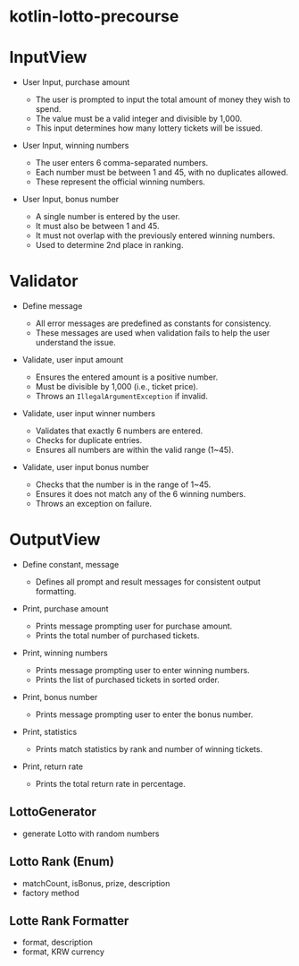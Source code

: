 # kotlin-lotto-precourse

# InputView
- User Input, purchase amount
    - The user is prompted to input the total amount of money they wish to spend.
    - The value must be a valid integer and divisible by 1,000.
    - This input determines how many lottery tickets will be issued.

- User Input, winning numbers
    - The user enters 6 comma-separated numbers.
    - Each number must be between 1 and 45, with no duplicates allowed.
    - These represent the official winning numbers.

- User Input, bonus number
    - A single number is entered by the user.
    - It must also be between 1 and 45.
    - It must not overlap with the previously entered winning numbers.
    - Used to determine 2nd place in ranking.


# Validator
- Define message
    - All error messages are predefined as constants for consistency.
    - These messages are used when validation fails to help the user understand the issue.

- Validate, user input amount
    - Ensures the entered amount is a positive number.
    - Must be divisible by 1,000 (i.e., ticket price).
    - Throws an `IllegalArgumentException` if invalid.

- Validate, user input winner numbers
    - Validates that exactly 6 numbers are entered.
    - Checks for duplicate entries.
    - Ensures all numbers are within the valid range (1~45).

- Validate, user input bonus number
    - Checks that the number is in the range of 1~45.
    - Ensures it does not match any of the 6 winning numbers.
    - Throws an exception on failure.


# OutputView
- Define constant, message
  - Defines all prompt and result messages for consistent output formatting.

- Print, purchase amount
  - Prints message prompting user for purchase amount.
  - Prints the total number of purchased tickets.

- Print, winning numbers
  - Prints message prompting user to enter winning numbers.
  - Prints the list of purchased tickets in sorted order.

- Print, bonus number
  - Prints message prompting user to enter the bonus number.

- Print, statistics
  - Prints match statistics by rank and number of winning tickets.

- Print, return rate
  - Prints the total return rate in percentage.


## LottoGenerator
- generate Lotto with random numbers

## Lotto Rank (Enum)
- matchCount, isBonus, prize, description
- factory method

## Lotte Rank Formatter
- format, description
- format, KRW currency 